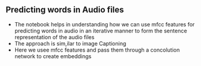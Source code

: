 ## Predicting words in Audio files

* The notebook helps in understanding how we can use mfcc features for predicting words in audio in an iterative manner to form the sentence representation of the audio files
* The approach is sim,ilar to image Captioning
* Here we usee mfcc features and pass them through a concolution network to create embeddings
